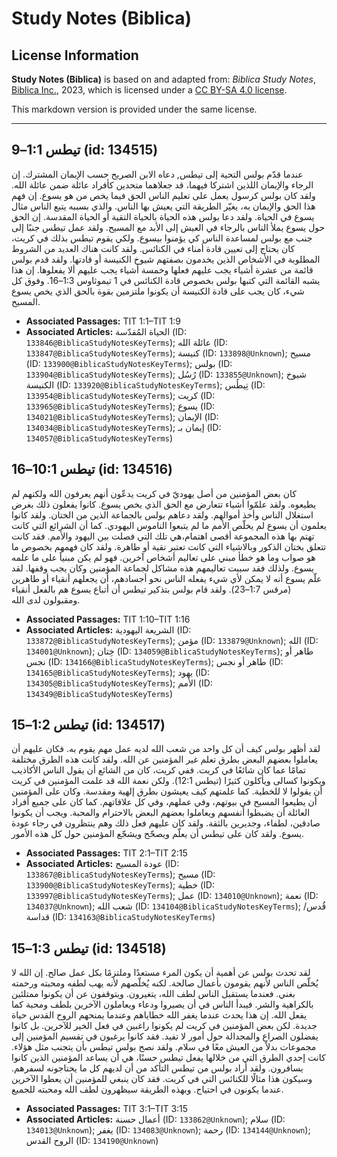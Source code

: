 # Study Notes (Biblica)

## License Information

**Study Notes (Biblica)** is based on and adapted from: _Biblica Study Notes_, [Biblica Inc.](https://www.biblica.com/), 2023, which is licensed under a [CC BY-SA 4.0 license](https://creativecommons.org/licenses/by-sa/4.0/legalcode.en).

This markdown version is provided under the same license.



--------------------------------

## تيطس 1:1–9 (id: 134515)

عندما قدّم بولس التحية إلى تيطس, دعاه الابن الصريح حسب الإيمان المشترك. إن الرجاء والإيمان اللذين اشتركا فيهما، قد جعلاهما متحدين كأفراد عائلة ضمن عائلة الله. ولقد كان بولس كرسول يعمل على تعليم الناس الحق فيما يخص من هو يسوع. إن فهم هذا الحق والإيمان به، يغيّر الطريقة التي يعيش بها الناس. والذي بسببه يتبع الناس مثال يسوع في الحياة. ولقد دعا بولس هذه الحياة بالحياة التقية أو الحياة المقدسة. إن الحق حول يسوع يملأ الناس بالرجاء في العيش إلى الأبد مع المسيح. ولقد عمل تيطس جنبًا إلى جنب مع بولس لمساعدة الناس كي يؤمنوا بيسوع. ولكي يقوم تيطس بذلك في كريت، كان يحتاج إلى تعيين قادة أمناء في الكنائس. ولقد كانت هناك العديد من الشروط المطلوبة في الأشخاص الذين يخدمون بصفتهم شيوخ الكنيسة أو قادتها. ولقد قدم بولس قائمة من عشرة أشياء يجب عليهم فعلها وخمسة أشياء يجب عليهم ألا يفعلوها. إن هذا يشبه القائمة التي كتبها بولس بخصوص قادة الكنائس في 1 تيموثاوس 1:3–16\. وفوق كل شيء، كان يجب على قادة الكنيسة أن يكونوا ملتزمين بقوة بالحق الذي يخص يسوع المسيح.

* **Associated Passages:** TIT 1:1–TIT 1:9
* **Associated Articles:** الحياة المُقدّسة (ID: `133846@BiblicaStudyNotesKeyTerms`); عائلة الله (ID: `133847@BiblicaStudyNotesKeyTerms`); كنيسة (ID: `133898@Unknown`); مسيح (ID: `133900@BiblicaStudyNotesKeyTerms`); بولس (ID: `133904@BiblicaStudyNotesKeyTerms`); رُسُل (ID: `133855@Unknown`); شيوخ الكنيسة (ID: `133920@BiblicaStudyNotesKeyTerms`); تِيطُس (ID: `133954@BiblicaStudyNotesKeyTerms`); كريت (ID: `133965@BiblicaStudyNotesKeyTerms`); يسوع (ID: `134021@BiblicaStudyNotesKeyTerms`); الإيمان (ID: `134034@BiblicaStudyNotesKeyTerms`); إيمان بـ (ID: `134057@BiblicaStudyNotesKeyTerms`)

## تيطس 10:1–16 (id: 134516)

كان بعض المؤمنين من أصل يهوديّ في كريت يدعّون أنهم يعرفون الله ولكنهم لم يطيعوه. ولقد علمّوا أشياء تتعارض مع الحق الذي يخص يسوع. كانوا يفعلون ذلك بغرض استغلال الناس وأخذ أموالهم. ولقد دعاهم بولس بالجماعة الذين من الختان. ولقد كانوا يعلمون أن يسوع لم يخلّص الأمم ما لم يتبعوا الناموس اليهودي. كما أن الشرائع التي كانت تهتم بها هذه المجموعة أقصى اهتمام،هي تلك التي فصلت بين اليهود والأمم. فقد كانت تتعلق بختان الذكور وبالاشياء التي كانت تعتبر نقية أو طاهرة. ولقد كان فهمهم بخصوص ما هو صواب وما هو خطأ مبني على تعاليم أشخاص آخرين. فهو لم يكن مبنياً على ما علمه يسوع. ولذلك فقد سببت تعاليمهم هذه مشاكل لجماعة المؤمنين وكان يجب وقفها. لقد علّم يسوع أنه لا يمكن لأي شيء يفعله الناس نحو أجسادهم، أن يجعلهم أنقياء أو طاهرين (مرقس 1:7–23\). ولقد قام بولس بتذكير تيطس أن أتباع يسوع هم بالفعل أنقياء ومقبولون لدى الله.

* **Associated Passages:** TIT 1:10–TIT 1:16
* **Associated Articles:** الشريعة اليهودية (ID: `133872@BiblicaStudyNotesKeyTerms`); مؤمن (ID: `133879@Unknown`); الله (ID: `134001@Unknown`); خِتان (ID: `134059@BiblicaStudyNotesKeyTerms`); طاهر أو نجس (ID: `134166@BiblicaStudyNotesKeyTerms`); طاهر أو نجس (ID: `134165@BiblicaStudyNotesKeyTerms`); يهود (ID: `134305@BiblicaStudyNotesKeyTerms`); الأمم (ID: `134349@BiblicaStudyNotesKeyTerms`)

## تيطس 1:2–15 (id: 134517)

لقد أظهر بولس كيف أن كل واحد من شعب الله لديه عمل مهم يقوم به. فكان عليهم أن يعاملوا بعضهم البعض بطرق تعلم غير المؤمنين عن الله. ولقد كانت هذه الطرق مختلفة تمامًا عما كان شائعًا في كريت. ففي كريت، كان من الشائع أن يقول الناس الأكاذيب ويكونوا كسالى ويأكلون كثيرًا (تيطس 12:1\). ولكن نعمة الله قد علمت المؤمنين في كريت أن يقولوا لا للخطية. كما علمتهم كيف يعيشون بطرق إلهية ومقدسة. وكان على المؤمنين أن يطيعوا المسيح في بيوتهم، وفي عملهم، وفي كل علاقاتهم. كما كان على جميع أفراد العائلة أن يضبطوا أنفسهم ويعاملوا بعضهم البعض بالاحترام والمحبة. ويجب أن يكونوا صادقين، لطفاء، وجديرين بالثقة. ولقد كان عليهم فعل ذلك وهم ينتظرون في رجاء عودة يسوع. ولقد كان على تيطس أن يعلّم ويصحّح ويشجّع المؤمنين حول كل هذه الأمور.

* **Associated Passages:** TIT 2:1–TIT 2:15
* **Associated Articles:** عودة المسيح (ID: `133867@BiblicaStudyNotesKeyTerms`); مسيح (ID: `133900@BiblicaStudyNotesKeyTerms`); خطية (ID: `133997@BiblicaStudyNotesKeyTerms`); عمل (ID: `134010@Unknown`); نعمة (ID: `134037@Unknown`); شعب الله (ID: `134104@BiblicaStudyNotesKeyTerms`); قُدس/ قداسة (ID: `134163@BiblicaStudyNotesKeyTerms`)

## تيطس 1:3–15 (id: 134518)

لقد تحدث بولس عن أهمية أن يكون المرء مستعدًا وملتزمًا بكل عمل صالح. إن الله لا يُخلّص الناس لأنهم يقومون بأعمال صالحة. لكنه يُخلّصهم لأنه يهب لطفه ومحبته ورحمته بغني. فعندما يستقبل الناس لطف الله، يتغيرون. ويتوقفون عن أن يكونوا ممتلئين بالكراهية والشر. فيبدأ الناس في أن يصيروا ودعاء ويعاملون الآخرين بلطف ومحبة كما يفعل الله. إن هذا يحدث عندما يغفر الله خطاياهم وعندما يمنحهم الروح القدس حياة جديدة. لكن بعض المؤمنين في كريت لم يكونوا راغبين في فعل الخير للآخرين. بل كانوا يفضلون الصراع والمجدالة حول أمور لا تفيد. فقد كانوا يرغبون في تقسيم المؤمنين إلى مجموعات بدلاً من العيش معًا في سلام. ولقد نصح بولس تيطس بأن يتجنب مثل هؤلاء. كانت إحدي الطرق التي من خلالها يفعل تيطس حسنًا، هي أن يساعد المؤمنين الذين كانوا يسافرون. ولقد أراد بولس من تيطس التأكد من أن لديهم كل ما يحتاجونه لسفرهم. وسيكون هذا مثالًا للكنائس التي في كريت. فقد كان ينبغي للمؤمنين أن يعطوا الآخرين عندما يكونون في احتياج. وبهذه الطريقة سيظهرون لطف الله ومحبته للجميع.

* **Associated Passages:** TIT 3:1–TIT 3:15
* **Associated Articles:** أعمال حسنة (ID: `133862@Unknown`); سلام (ID: `134013@Unknown`); يغفر (ID: `134083@Unknown`); رحمة (ID: `134144@Unknown`); الروح القدس (ID: `134190@Unknown`)

